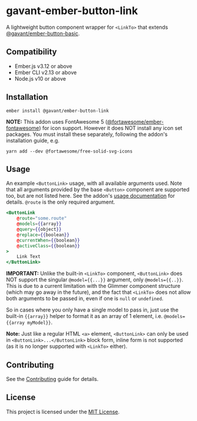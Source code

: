 gavant-ember-button-link
==============================================================================

A lightweight button component wrapper for `<LinkTo>` that extends [@gavant/ember-button-basic](https://github.com/Gavant/gavant-ember-button-basic).


Compatibility
------------------------------------------------------------------------------

* Ember.js v3.12 or above
* Ember CLI v2.13 or above
* Node.js v10 or above


Installation
------------------------------------------------------------------------------

```
ember install @gavant/ember-button-link
```

**NOTE:** This addon uses FontAwesome 5 ([@fortawesome/ember-fontawesome](https://github.com/FortAwesome/ember-fontawesome)) for icon support. However it does NOT install any icon set packages. You must install these separately, following the addon's installation guide, e.g.
```
yarn add --dev @fortawesome/free-solid-svg-icons
```

Usage
------------------------------------------------------------------------------

An example `<ButtonLink>` usage, with all available arguments used. Note that all arguments provided by the base `<Button>` component are supported too, but are not listed here. See the addon's [usage documentation](https://github.com/Gavant/gavant-ember-button-basic#usage) for details. `@route` is the only required argument.

```hbs
<ButtonLink
    @route="some.route"
    @models={{array}}
    @query={{object}}
    @replace={{boolean}}
    @currentWhen={{boolean}}
    @activeClass={{boolean}}
>
    Link Text
</ButtonLink>
```

**IMPORTANT:** Unlike the built-in `<LinkTo>` component, `<ButtonLink>` does NOT support the singular `@model={{...}}` argument, only `@models={{..}}`. This is due to a current limitation with the Glimmer component structure (which may go away in the future), and the fact that `<LinkTo>` does not allow both arguments to be passed in, even if one is `null` or `undefined`. 

So in cases where you only have a single model to pass in, just use the built-in `{{array}}` helper to format it as an array of 1 element, i.e. `@models={{array myModel}}`.

**Note:** Just like a regular HTML `<a>` element, `<ButtonLink>` can only be used in `<ButtonLink>...</ButtonLink>` block form, inline form is not supported (as it is no longer supported with `<LinkTo>` either).

Contributing
------------------------------------------------------------------------------

See the [Contributing](CONTRIBUTING.md) guide for details.


License
------------------------------------------------------------------------------

This project is licensed under the [MIT License](LICENSE.md).
